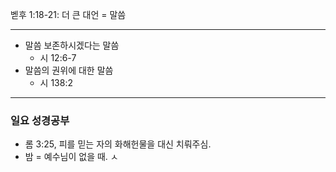 벧후 1:18-21: 더 큰 대언 = 말씀
***
- 말씀 보존하시겠다는 말씀
	- 시 12:6-7
- 말씀의 권위에 대한 말씀
	- 시 138:2
***
### 일요 성경공부
- 롬 3:25, 피를 믿는 자의 화해헌물을 대신 치뤄주심.
- 밤 = 예수님이 없을 때. ㅅ